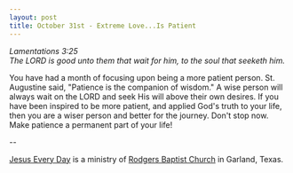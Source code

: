 ```yaml
---
layout: post
title: October 31st - Extreme Love...Is Patient
---
```


_Lamentations 3:25  
The LORD is good unto them that wait for him, to the soul that
seeketh him._

You have had a month of focusing upon being a more patient person.
St. Augustine said, "Patience is the companion of wisdom." A wise
person will always wait on the LORD and seek His will above their own
desires. If you have been inspired to be more patient, and applied
God's truth to your life, then you are a wiser person and better for
the journey. Don't stop now. Make patience a permanent part of your
life!

 --

<a href=http://jesuseveryday.net>Jesus Every Day</a> is a ministry of <a href=http://rodgersbaptist.net>Rodgers Baptist Church</a> in Garland, Texas.
